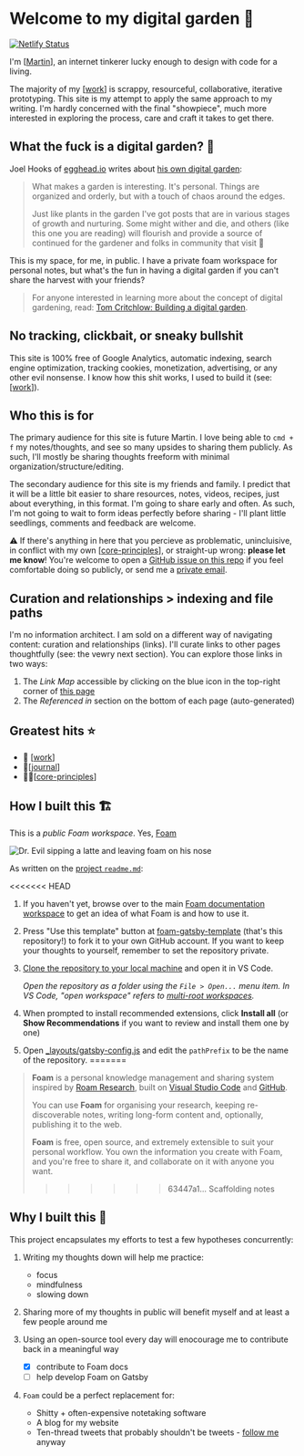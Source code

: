 # Welcome to my digital garden 🌱

[![Netlify Status](https://api.netlify.com/api/v1/badges/2cfc85ea-e8a8-46ec-8a1c-4d074687fa27/deploy-status)](https://app.netlify.com/sites/mlaws-thoughts/deploys)

I'm [[Martin]], an internet tinkerer lucky enough to design with code for a living.

The majority of my [[work]] is scrappy, resourceful, collaborative, iterative prototyping. This site is my attempt to apply the same approach to my writing. I'm hardly concerned with the final "showpiece", much more interested in exploring the process, care and craft it takes to get there.

## What the fuck is a digital garden? 🤔

Joel Hooks of [egghead.io](https://egghead.io) writes about [his own digital garden](https://joelhooks.com/digital-garden):

> What makes a garden is interesting. It's personal. Things are organized and orderly, but with a touch of chaos around the edges.
>
> Just like plants in the garden I've got posts that are in various stages of growth and nurturing. Some might wither and die, and others (like this one you are reading) will flourish and provide a source of continued for the gardener and folks in community that visit 👋

This is my space, for me, in public. I have a private foam workspace for personal notes, but what's the fun in having a digital garden if you can't share the harvest with your friends?

> For anyone interested in learning more about the concept of digital gardening, read: [Tom Critchlow: Building a digital garden](https://tomcritchlow.com/2019/02/17/building-digital-garden/).

## No tracking, clickbait, or sneaky bullshit

This site is 100% free of Google Analytics, automatic indexing, search engine optimization, tracking cookies, monetization, advertising, or any other evil nonsense. I know how this shit works, I used to build it (see: [[work]]).

## Who this is for

The primary audience for this site is future Martin. I love being able to `cmd + f` my notes/thoughts, and see so many upsides to sharing them publicly. As such, I'll mostly be sharing thoughts freeform with minimal organization/structure/editing.

The secondary audience for this site is my friends and family. I predict that it will be a little bit easier to share resources, notes, videos, recipes, just about everything, in this format. I'm going to share early and often. As such, I'm not going to wait to form ideas perfectly before sharing - I'll plant little seedlings, comments and feedback are welcome.

⚠️ If there's anything in here that you percieve as problematic, unincluisive, in conflict with my own [[core-principles]], or straight-up wrong: **please let me know**! You're welcome to open a [GitHub issue on this repo](https://github.com/martinlaws/thoughts/issues/new) if you feel comfortable doing so publicly, or send me a [private email](mailto:mlaws@hey.com).

## Curation and relationships > indexing and file paths

I'm no information architect. I am sold on a different way of navigating content: curation and relationships (links). I'll curate links to other pages thoughtfully (see: the vewry next section). You can explore those links in two ways:

1. The _Link Map_ accessible by clicking on the blue icon in the top-right corner of [this page](https://thoughts.mlaws.ca)
2. The _Referenced in_ section on the bottom of each page (auto-generated)

## Greatest hits ⭐️

- 💼 [[work]]
- 📓[[journal]]
- 🤘🏻[[core-principles]]

## How I built this 🏗

This is a _public Foam workspace_. Yes, [Foam](https://github.com/foambubble/foam)

![Dr. Evil sipping a latte and leaving foam on his nose](https://media.giphy.com/media/Y4qF2b3IfBA78eRhct/giphy.gif)

As written on the [project `readme.md`](https://github.com/foambubble/foam/blob/master/readme.md):

<<<<<<< HEAD
1. If you haven't yet, browse over to the main [Foam documentation workspace](https://foambubble.github.io/foam) to get an idea of what Foam is and how to use it.
2. Press "Use this template" button at [foam-gatsby-template](https://github.com/mathieudutour/foam-gatsby-template/generate) (that's this repository!) to fork it to your own GitHub account. If you want to keep your thoughts to yourself, remember to set the repository private.
3. [Clone the repository to your local machine](https://help.github.com/en/github/creating-cloning-and-archiving-repositories/cloning-a-repository) and open it in VS Code.

    *Open the repository as a folder using the `File > Open...` menu item. In VS Code, "open workspace" refers to [multi-root workspaces](https://code.visualstudio.com/docs/editor/multi-root-workspaces).*

4. When prompted to install recommended extensions, click **Install all** (or **Show Recommendations** if you want to review and install them one by one)
5. Open [_layouts/gatsby-config.js](_layouts/gatsby-config.js) and edit the `pathPrefix` to be the name of the repository.
=======
> **Foam** is a personal knowledge management and sharing system inspired by [Roam Research](https://roamresearch.com/), built on [Visual Studio Code](https://code.visualstudio.com/) and [GitHub](https://github.com/).
>
> You can use **Foam** for organising your research, keeping re-discoverable notes, writing long-form content and, optionally, publishing it to the web.
>
> **Foam** is free, open source, and extremely extensible to suit your personal workflow. You own the information you create with Foam, and you're free to share it, and collaborate on it with anyone you want.
>>>>>>> 63447a1... Scaffolding notes

## Why I built this 🤔

This project encapsulates my efforts to test a few hypotheses concurrently:

1. Writing my thoughts down will help me practice:

   - focus
   - mindfulness
   - slowing down

2. Sharing more of my thoughts in public will benefit myself and at least a few people around me
3. Using an open-source tool every day will enocourage me to contribute back in a meaningful way

   - [x] contribute to Foam docs
   - [ ] help develop Foam on Gatsby

4. `Foam` could be a perfect replacement for:
   - Shitty + often-expensive notetaking software
   - A blog for my website
   - Ten-thread tweets that probably shouldn't be tweets - [follow me](https://twitter.com/martinblaws) anyway

[//begin]: # "Autogenerated link references for markdown compatibility"
[Martin]: martin "Martin"
[work]: work "Work"
[core-principles]: core-principles "Core Principles"
[journal]: journal "Journal"
[//end]: # "Autogenerated link references"

